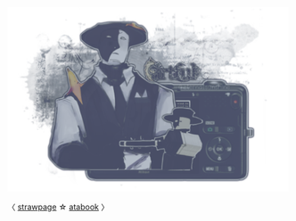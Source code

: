 

![](https://github.com/FLOWERCR0WN/FLOWERCR0WN/blob/8168807e58aaf147f0675518e34173f72dc295c9/Untitled275_20250806164011.png) 

 <div align=”center”>

  〈 [strawpage](https://basilsalbum.straw.page/) ☆ [atabook](https://basilsalbum.atabook.org/) 〉

</div>


